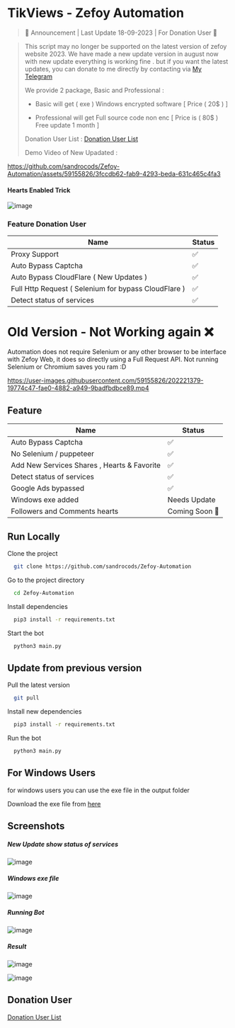 # TikViews - Zefoy Automation
>  📢 Announcement  | Last Update 18-09-2023 | For Donation User 📢

> This script may no longer be supported on the latest version of zefoy website 2023. We have made a new update version in august now with new update everything is working fine . but if you want the latest updates, you can donate to me directly by contacting via  [My Telegram](https://t.me/Sandroputraaa)
>
> We provide 2 package, Basic and Professional :
> 
> - Basic will get ( exe ) Windows encrypted software [ Price ( 20$ ) ]
> 
> - Professional will get Full source code non enc [ Price is ( 80$ ) Free update 1 month ]  
>
> Donation User List : [Donation User List](https://github.com/sandrocods/Zefoy-Automation/blob/master/donation-userlist.md)
> 
> Demo Video of New Upadated : 



https://github.com/sandrocods/Zefoy-Automation/assets/59155826/3fccdb62-fab9-4293-beda-631c465c4fa3

#### Hearts Enabled Trick 
![image](https://github.com/sandrocods/Zefoy-Automation/assets/59155826/243feca8-91bd-43e0-9ced-7d14dc63022e)



### Feature Donation User

| Name                                        | Status           |
|---------------------------------------------|------------------|
| Proxy Support                               | ✅               |
| Auto Bypass Captcha                         | ✅               |
| Auto Bypass CloudFlare ( New Updates )      | ✅               |
| Full Http Request ( Selenium for bypass CloudFlare )      | ✅ |
| Detect status of services                   | ✅               |



# Old Version - Not Working again ❌


Automation does not require Selenium or any other browser to be interface with Zefoy Web, it does so directly using a Full Request API. Not running Selenium or Chromium saves you ram :D


https://user-images.githubusercontent.com/59155826/202221379-19774c47-fae0-4882-a949-9badfbdbce89.mp4



## Feature

| Name                                        | Status         |
|---------------------------------------------|-----------------|
| Auto Bypass Captcha                         | ✅              |
| No Selenium / puppeteer                     | ✅              |
| Add New Services Shares , Hearts & Favorite | ✅              |
| Detect status of services                   | ✅              |
| Google Ads bypassed                         | ✅              |
| Windows exe added                           | Needs Update     |
| Followers and Comments hearts               | Coming Soon 🚀  |


## Run Locally

Clone the project

```bash
  git clone https://github.com/sandrocods/Zefoy-Automation
```

Go to the project directory

```bash
  cd Zefoy-Automation
```

Install dependencies

```bash
  pip3 install -r requirements.txt
```

Start the bot

```bash
  python3 main.py
```

## Update from previous version

Pull the latest version

```bash
  git pull
```

Install new dependencies

``` bash
  pip3 install -r requirements.txt
```

Run the bot

```bash
  python3 main.py
```

## For Windows Users
for windows users you can use the exe file in the output folder

Download the exe file from [here](https://github.com/sandrocods/Zefoy-Automation/blob/master/output/Zefoy%20Automation%20for%20Windows.exe)


## Screenshots

##### New Update show status of services
![image](https://user-images.githubusercontent.com/59155826/198283383-f5d7e498-75e0-4022-9f50-c306effe06a5.png)

##### Windows exe file
![image](https://user-images.githubusercontent.com/59155826/198288637-2d2c4e0c-0833-44a9-92fa-21030284d669.png)

##### Running Bot
![image](https://user-images.githubusercontent.com/59155826/199298149-c7fba786-9a99-4871-91dc-73f158af3b03.png)

##### Result 
![image](https://user-images.githubusercontent.com/59155826/190060159-ac0c94de-d39a-4077-a4cf-09869d06456e.png)

![image](https://user-images.githubusercontent.com/59155826/198283698-68c04774-070e-47e8-9d58-1cf708502a07.png)

## Donation User

[Donation User List](https://raw.githubusercontent.com/sandrocods/Zefoy-Automation/master/donation-userlist.md)




